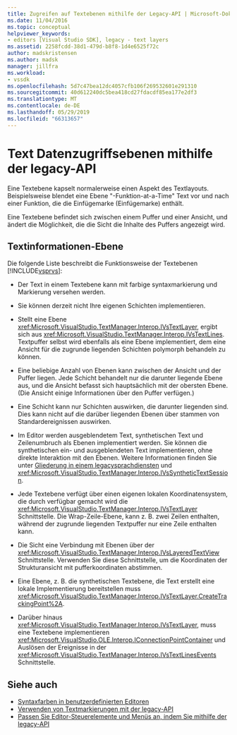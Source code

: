 ```yaml
---
title: Zugreifen auf Textebenen mithilfe der Legacy-API | Microsoft-Dokumentation
ms.date: 11/04/2016
ms.topic: conceptual
helpviewer_keywords:
- editors [Visual Studio SDK], legacy - text layers
ms.assetid: 2258fcdd-38d1-479d-b8f8-1d4e6525f72c
author: madskristensen
ms.author: madsk
manager: jillfra
ms.workload:
- vssdk
ms.openlocfilehash: 5d7c47bea12dc4057cfb106f269532601e291310
ms.sourcegitcommit: 40d612240dc5bea418cd27fdacdf85ea177e2df3
ms.translationtype: MT
ms.contentlocale: de-DE
ms.lasthandoff: 05/29/2019
ms.locfileid: "66313657"
---
```

# <a name="access-text-layers-by-using-the-legacy-api"></a>Text Datenzugriffsebenen mithilfe der legacy-API
Eine Textebene kapselt normalerweise einen Aspekt des Textlayouts. Beispielsweise blendet eine Ebene "-Funktion-at-a-Time" Text vor und nach einer Funktion, die die Einfügemarke (Einfügemarke) enthält.

 Eine Textebene befindet sich zwischen einem Puffer und einer Ansicht, und ändert die Möglichkeit, die die Sicht die Inhalte des Puffers angezeigt wird.

## <a name="text-layer-information"></a>Textinformationen-Ebene
 Die folgende Liste beschreibt die Funktionsweise der Textebenen [!INCLUDE[vsprvs](../code-quality/includes/vsprvs_md.md)]:

- Der Text in einem Textebene kann mit farbige syntaxmarkierung und Markierung versehen werden.

- Sie können derzeit nicht Ihre eigenen Schichten implementieren.

- Stellt eine Ebene <xref:Microsoft.VisualStudio.TextManager.Interop.IVsTextLayer>, ergibt sich aus <xref:Microsoft.VisualStudio.TextManager.Interop.IVsTextLines>. Textpuffer selbst wird ebenfalls als eine Ebene implementiert, dem eine Ansicht für die zugrunde liegenden Schichten polymorph behandeln zu können.

- Eine beliebige Anzahl von Ebenen kann zwischen der Ansicht und der Puffer liegen. Jede Schicht behandelt nur die darunter liegende Ebene aus, und die Ansicht befasst sich hauptsächlich mit der obersten Ebene. (Die Ansicht einige Informationen über den Puffer verfügen.)

- Eine Schicht kann nur Schichten auswirken, die darunter liegenden sind. Dies kann nicht auf die darüber liegenden Ebenen über stammen von Standardereignissen auswirken.

- Im Editor werden ausgeblendetem Text, synthetischen Text und Zeilenumbruch als Ebenen implementiert werden. Sie können die synthetischen ein- und ausgeblendeten Text implementieren, ohne direkte Interaktion mit den Ebenen. Weitere Informationen finden Sie unter [Gliederung in einem legacysprachdiensten](../extensibility/internals/outlining-in-a-legacy-language-service.md) und <xref:Microsoft.VisualStudio.TextManager.Interop.IVsSyntheticTextSession>.

- Jede Textebene verfügt über einen eigenen lokalen Koordinatensystem, die durch verfügbar gemacht wird die <xref:Microsoft.VisualStudio.TextManager.Interop.IVsTextLayer> Schnittstelle. Die Wrap-Zeile-Ebene, kann z. B. zwei Zeilen enthalten, während der zugrunde liegenden Textpuffer nur eine Zeile enthalten kann.

- Die Sicht eine Verbindung mit Ebenen über der <xref:Microsoft.VisualStudio.TextManager.Interop.IVsLayeredTextView> Schnittstelle. Verwenden Sie diese Schnittstelle, um die Koordinaten der Strukturansicht mit pufferkoordinaten abstimmen.

- Eine Ebene, z. B. die synthetischen Textebene, die Text erstellt eine lokale Implementierung bereitstellen muss <xref:Microsoft.VisualStudio.TextManager.Interop.IVsTextLayer.CreateTrackingPoint%2A>.

- Darüber hinaus <xref:Microsoft.VisualStudio.TextManager.Interop.IVsTextLayer>, muss eine Textebene implementieren <xref:Microsoft.VisualStudio.OLE.Interop.IConnectionPointContainer> und Auslösen der Ereignisse in der <xref:Microsoft.VisualStudio.TextManager.Interop.IVsTextLinesEvents> Schnittstelle.

## <a name="see-also"></a>Siehe auch
- [Syntaxfarben in benutzerdefinierten Editoren](../extensibility/syntax-coloring-in-custom-editors.md)
- [Verwenden von Textmarkierungen mit der legacy-API](../extensibility/using-text-markers-with-the-legacy-api.md)
- [Passen Sie Editor-Steuerelemente und Menüs an, indem Sie mithilfe der legacy-API](../extensibility/customizing-editor-controls-and-menus-by-using-the-legacy-api.md)
